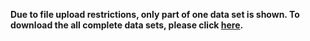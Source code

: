 **Due to file upload restrictions, only part of one data set is shown. To download the all complete data sets, please click [here](http://39.100.108.11/download/).**